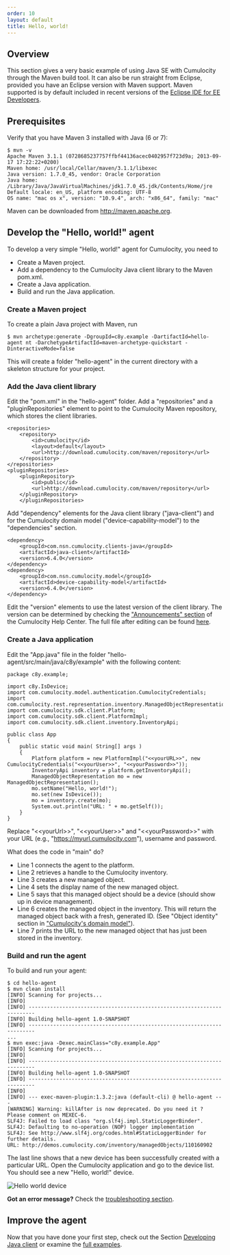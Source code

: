 ```yaml
---
order: 10
layout: default
title: Hello, world!
---
```


## Overview

This section gives a very basic example of using Java SE with Cumulocity through the Maven build tool. It can also be run straight from Eclipse, provided you have an Eclipse version with Maven support. Maven supported is by default included in recent versions of the [Eclipse IDE for EE Developers](http://eclipse.org/downloads/).

## Prerequisites

Verify that you have Maven 3 installed with Java (6 or 7):

	$ mvn -v
	Apache Maven 3.1.1 (0728685237757ffbf44136acec0402957f723d9a; 2013-09-17 17:22:22+0200)
	Maven home: /usr/local/Cellar/maven/3.1.1/libexec
	Java version: 1.7.0_45, vendor: Oracle Corporation
	Java home: /Library/Java/JavaVirtualMachines/jdk1.7.0_45.jdk/Contents/Home/jre
	Default locale: en_US, platform encoding: UTF-8
	OS name: "mac os x", version: "10.9.4", arch: "x86_64", family: "mac"

Maven can be downloaded from http://maven.apache.org.

## Develop the "Hello, world!" agent

To develop a very simple "Hello, world!" agent for Cumulocity, you need to

* Create a Maven project.
* Add a dependency to the Cumulocity Java client library to the Maven pom.xml.
* Create a Java application.
* Build and run the Java application.

### Create a Maven project

To create a plain Java project with Maven, run

	$ mvn archetype:generate -DgroupId=c8y.example -DartifactId=hello-agent nt -DarchetypeArtifactId=maven-archetype-quickstart -DinteractiveMode=false

This will create a folder "hello-agent" in the current directory with a skeleton structure for your project.

### Add the  Java client library

Edit the "pom.xml" in the "hello-agent" folder. Add a "repositories" and a "pluginRepositories" element to point to the Cumulocity Maven repository, which stores the client libraries.

	<repositories>
		<repository>
			<id>cumulocity</id>
			<layout>default</layout>
			<url>http://download.cumulocity.com/maven/repository</url>
		</repository>
	</repositories>
	<pluginRepositories>
		<pluginRepository>
			<id>public</id>
			<url>http://download.cumulocity.com/maven/repository</url>
		</pluginRepository>
        </pluginRepositories>


Add "dependency" elements for the Java client library ("java-client") and for the Cumulocity domain model ("device-capability-model") to the "dependencies" section.

	<dependency>
		<groupId>com.nsn.cumulocity.clients-java</groupId> 
		<artifactId>java-client</artifactId>
		<version>6.4.0</version>
	</dependency>
	<dependency>
		<groupId>com.nsn.cumulocity.model</groupId>
		<artifactId>device-capability-model</artifactId>
		<version>6.4.0</version>
	</dependency>

Edit the "version" elements to use the latest version of the client library. The version can be determined by checking the ["Announcements" section](https://cumulocity.zendesk.com/hc/en-us/sections/200381323-Announcements) of the Cumulocity Help Center. The full file after editing can be found [here](/guides/java/pom.xml).

### Create a Java application

Edit the "App.java" file in the folder "hello-agent/src/main/java/c8y/example" with the following content:

	package c8y.example;
	
	import c8y.IsDevice;
	import com.cumulocity.model.authentication.CumulocityCredentials;
	import com.cumulocity.rest.representation.inventory.ManagedObjectRepresentation;
	import com.cumulocity.sdk.client.Platform;
	import com.cumulocity.sdk.client.PlatformImpl;
	import com.cumulocity.sdk.client.inventory.InventoryApi;

	public class App 
	{
		public static void main( String[] args )
		{
			Platform platform = new PlatformImpl("<<yourURL>>", new CumulocityCredentials("<<yourUser>>", "<<yourPassword>>"));
			InventoryApi inventory = platform.getInventoryApi();
			ManagedObjectRepresentation mo = new ManagedObjectRepresentation();
			mo.setName("Hello, world!");
			mo.set(new IsDevice());
			mo = inventory.create(mo);
			System.out.println("URL: " + mo.getSelf());
		}
	}

Replace "&lt;&lt;yourUrl&gt;&gt;", "&lt;&lt;yourUser&gt;&gt;" and "&lt;&lt;yourPassword&gt;&gt;" with your URL (e.g., "https://myurl.cumulocity.com"), username and password.

What does the code in "main" do?

-   Line 1 connects the agent to the platform.
-   Line 2 retrieves a handle to the Cumulocity inventory.
-   Line 3 creates a new managed object.
-   Line 4 sets the display name of the new managed object.
-   Line 5 says that this managed object should be a device (should show up in device management).
-   Line 6 creates the managed object in the inventory. This will return the managed object back with a fresh, generated ID. (See "Object identity" section in ["Cumulocity's domain model"](/guides/concepts/domain-model)).
-   Line 7 prints the URL to the new managed object that has just been stored in the inventory.

### Build and run the agent

To build and run your agent:

	$ cd hello-agent
	$ mvn clean install
	[INFO] Scanning for projects...
	[INFO]                                                                         
	[INFO] ------------------------------------------------------------------------
	[INFO] Building hello-agent 1.0-SNAPSHOT
	[INFO] ------------------------------------------------------------------------
	...
	$ mvn exec:java -Dexec.mainClass="c8y.example.App"
	[INFO] Scanning for projects...
	[INFO]                                                                         
	[INFO] ------------------------------------------------------------------------
	[INFO] Building hello-agent 1.0-SNAPSHOT
	[INFO] ------------------------------------------------------------------------
	[INFO] 
	[INFO] --- exec-maven-plugin:1.3.2:java (default-cli) @ hello-agent ---
	[WARNING] Warning: killAfter is now deprecated. Do you need it ? Please comment on MEXEC-6.
	SLF4J: Failed to load class "org.slf4j.impl.StaticLoggerBinder".
	SLF4J: Defaulting to no-operation (NOP) logger implementation
	SLF4J: See http://www.slf4j.org/codes.html#StaticLoggerBinder for further details.
	URL: http://demos.cumulocity.com/inventory/managedObjects/110160902

The last line shows that a new device has been successfully created with a particular URL. Open the Cumulocity application and go to the device list. You should see a new "Hello, world!" device.

![Hello world device](/guides/java/hello.png)

**Got an error message?** Check the [troubleshooting section](/guides/java/troubleshooting).

## Improve the agent

Now that you have done your first step, check out the Section [Developing Java client](/guides/java/developing) or examine the [full examples](/guides/java/agents).
